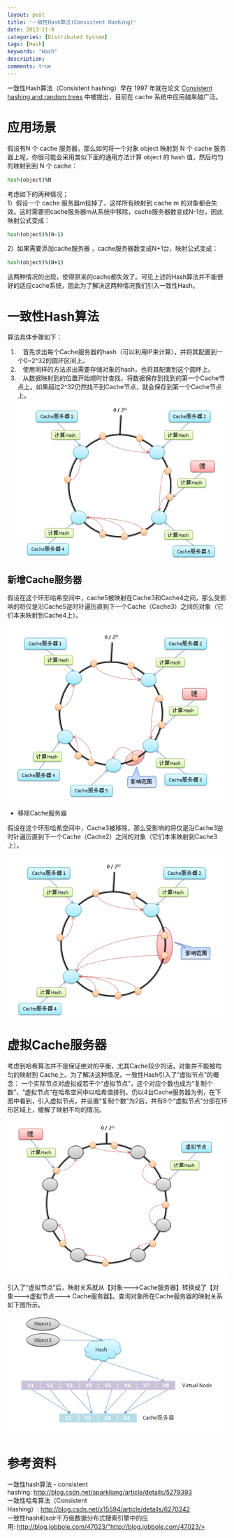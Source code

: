 ```yaml
---
layout: post
title: '一致性Hash算法(Consistent Hashing)'
date: 2013-11-9
categories: [Distributed System]
tags: [Hash]
keywords: "Hash"
description: 
comments: true
---
```

一致性Hash算法（Consistent hashing）早在 1997 年就在论文 [Consistent hashing and random trees](http://portal.acm.org/citation.cfm?id=258660) 中被提出，目前在 cache 系统中应用越来越广泛。

# 应用场景
假设有N 个 cache 服务器，那么如何将一个对象 object 映射到 N 个 cache 服务器上呢，你很可能会采用类似下面的通用方法计算 object 的 hash 值，然后均匀的映射到到 N 个 cache：

``` bash 
hash(object)%N
```
考虑如下的两种情况；    
1）假设一个 cache 服务器m挂掉了，这样所有映射到 cache m 的对象都会失效。这时需要把cache服务器m从系统中移除，cache服务器数变成N-1台，因此映射公式变成：

``` bash 
hash(object)%(N-1)
```
2）如果需要添加cache服务器 ，cache服务器数变成N+1台，映射公式变成：

``` bash 
hash(object)%(N+1)
```
这两种情况的出现，使得原来的cache都失效了。可见上述的Hash算法并不能很好的适应cache系统，因此为了解决这两种情况我们引入一致性Hash。

# 一致性Hash算法
算法具体步骤如下：    
1.    首先求出每个Cache服务器的hash（可以利用IP来计算），并将其配置到一个0~2^32的圆环区间上。    
2.    使用同样的方法求出需要存储对象的hash，也将其配置到这个圆环上。    
3.    从数据映射到的位置开始顺时针查找，将数据保存到找到的第一个Cache节点上。如果超过2^32仍然找不到Cache节点，就会保存到第一个Cache节点上。    
![image](/images/legacy/2013/11/0_1300845930vO032.gif)

## 新增Cache服务器
假设在这个环形哈希空间中，cache5被映射在Cache3和Cache4之间，那么受影响的将仅是沿Cache5逆时针遍历直到下一个Cache（Cache3）之间的对象（它们本来映射到Cache4上）。

![image](/images/legacy/2013/11/0_13008459978RI82.gif)

- 移除Cache服务器

假设在这个环形哈希空间中，Cache3被移除，那么受影响的将仅是沿Cache3逆时针遍历直到下一个Cache（Cache2）之间的对象（它们本来映射到Cache3上）。

![image](/images/legacy/2013/11/0_1300846030mZN31.gif)

# 虚拟Cache服务器
考虑到哈希算法并不是保证绝对的平衡，尤其Cache较少的话，对象并不能被均匀的映射到 Cache上。为了解决这种情况，一致性Hash引入了“虚拟节点”的概念： 一个实际节点对虚拟成若干个“虚拟节点”，这个对应个数也成为“复制个数”，“虚拟节点”在哈希空间中以哈希值排列。仍以4台Cache服务器为例，在下图中看到，引入虚拟节点，并设置“复制个数”为2后，共有8个“虚拟节点”分部在环形区域上，缓解了映射不均的情况。

![image](/images/legacy/2013/11/0_1300846075umFj2.gif)

引入了“虚拟节点”后，映射关系就从【对象--->Cache服务器】转换成了【对象--->虚拟节点---> Cache服务器】。查询对象所在Cache服务器的映射关系如下图所示。

![image](/images/legacy/2013/11/0_1300846198h1782.gif)

# 参考资料
一致性hash算法 - consistent hashing: <http://blog.csdn.net/sparkliang/article/details/5279393>    
一致性哈希算法（Consistent Hashing）: <http://blog.csdn.net/x15594/article/details/6270242>    
一致性hash和solr千万级数据分布式搜索引擎中的应用: <http://blog.jobbole.com/47023/">http://blog.jobbole.com/47023/>    






